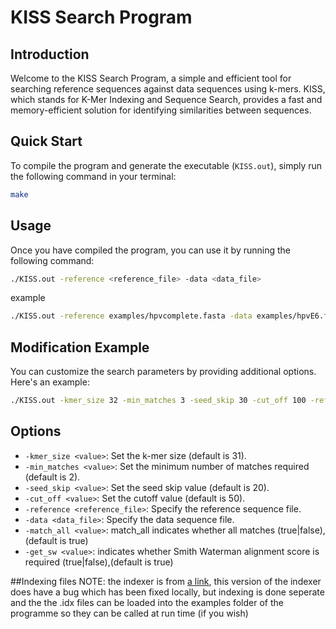 # KISS Search Program

## Introduction
Welcome to the KISS Search Program, a simple and efficient tool for searching reference sequences against data sequences using k-mers. KISS, which stands for K-Mer Indexing and Sequence Search, provides a fast and memory-efficient solution for identifying similarities between sequences.

## Quick Start
To compile the program and generate the executable (`KISS.out`), simply run the following command in your terminal:

```bash
make
```
## Usage
Once you have compiled the program, you can use it by running the following command:
```bash
./KISS.out -reference <reference_file> -data <data_file>
```
example
```bash
./KISS.out -reference examples/hpvcomplete.fasta -data examples/hpvE6.fasta
```
## Modification Example
You can customize the search parameters by providing additional options. Here's an example:
```bash
./KISS.out -kmer_size 32 -min_matches 3 -seed_skip 30 -cut_off 100 -reference examples/P_falciprum.fna -data examples/P_vivax.fna
```

## Options
- `-kmer_size <value>`: Set the k-mer size (default is 31).
- `-min_matches <value>`: Set the minimum number of matches required (default is 2).
- `-seed_skip <value>`: Set the seed skip value (default is 20).
- `-cut_off <value>`: Set the cutoff value (default is 50).
- `-reference <reference_file>`: Specify the reference sequence file.
- `-data <data_file>`: Specify the data sequence file.
- `-match_all <value>`: match_all indicates whether all matches (true|false), (default is true)
- `-get_sw <value>`: indicates whether Smith Waterman alignment score is required (true|false),(default is true)

##Indexing files
NOTE: the indexer is from [a link](https://github.com/andrewtrotman/KISS), this version of the indexer does have a bug which has been fixed locally, but indexing is done seperate and the the .idx files can be loaded into the examples folder of the programme so they can be called at run time (if you wish)
